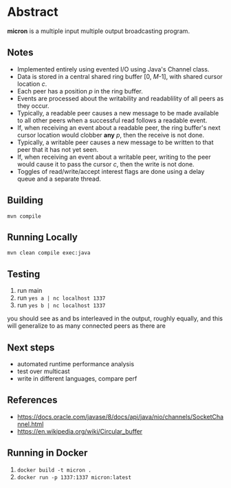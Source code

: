 # Abstract

**micron** is a multiple input multiple output broadcasting program.

## Notes

* Implemented entirely using evented I/O using Java's Channel class.
* Data is stored in a central shared ring buffer [0, _M_-1], with shared cursor location _c_.
* Each peer has a position _p_ in the ring buffer.
* Events are processed about the writability and readablility of all peers as they occur.
* Typically, a readable peer causes a new message to be made available to all other peers when a successful read follows a readable event.
* If, when receiving an event about a readable peer, the ring buffer's next cursor location would clobber **any** _p_, then the receive is not done.
* Typically, a writable peer causes a new message to be written to that peer that it has not yet seen.
* If, when receiving an event about a writable peer, writing to the peer would cause it to pass the cursor _c_, then the write is not done.
* Toggles of read/write/accept interest flags are done using a delay queue and a separate thread.

## Building

``mvn compile``

## Running Locally

``mvn clean compile exec:java``

## Testing

1. run main
2. run `yes a | nc localhost 1337`
3. run `yes b | nc localhost 1337`

you should see as and bs interleaved in the output, roughly equally, and this will generalize to as many connected peers as there are

## Next steps

* automated runtime performance analysis
* test over multicast
* write in different languages, compare perf

## References

* https://docs.oracle.com/javase/8/docs/api/java/nio/channels/SocketChannel.html
* https://en.wikipedia.org/wiki/Circular_buffer

## Running in Docker

1. `docker build -t micron .`
1. `docker run -p 1337:1337 micron:latest`